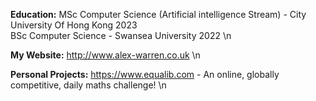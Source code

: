 **Education:**
MSc Computer Science (Artificial intelligence Stream) - City University Of Hong Kong 2023 \
BSc Computer Science - Swansea University 2022 \n

**My Website:** 
http://www.alex-warren.co.uk \n

**Personal Projects:**
https://www.equalib.com - An online, globally competitive, daily maths challenge! \n
